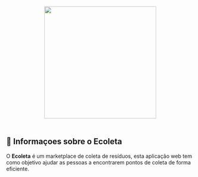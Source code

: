 <h3 align="center">
    <img width="300px" src="https://i.imgur.com/thB3TEi.png">
    <br><br>
</h3>


## 🔖 Informaçoes sobre o Ecoleta <br/>

O <strong>Ecoleta</strong> é um marketplace de coleta de resíduos, esta aplicação web tem como objetivo ajudar as pessoas a encontrarem pontos de coleta de forma eficiente. <br/>


</html>
